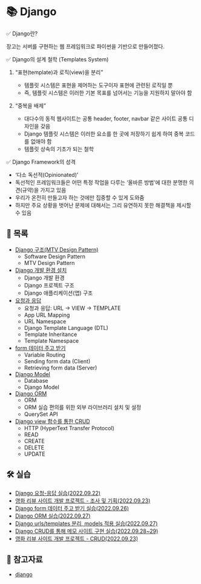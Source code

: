 # 📚 Django

✅ Django란?

장고는 서버를 구현하는 웹 프레임워크로 파이썬을 기반으로 만들어졌다. 

✅ Django의 설계 철학 (Templates System)

1. “표현(template)과 로직(view)을 분리”
   - 템플릿 시스템은 표현을 제어하는 도구이자 표현에 관련된 로직일 뿐
   - 즉, 템플릿 시스템은 이러한 기본 목표를 넘어서는 기능을 지원하지 말아야 함

2. “중복을 배제”
   - 대다수의 동적 웹사이트는 공통 header, footer, navbar 같은 사이트 공통 디자인을 갖음
   - Django 템플릿 시스템은 이러한 요소를 한 곳에 저장하기 쉽게 하여 중복 코드를 없애야 함
   - 템플릿 상속의 기초가 되는 철학

✅ Django Framework의 성격

- ‘다소 독선적(Opinionated)’
- 독선적인 프레임워크들은 어떤 특정 작업을 다루는 ‘올바른 방법’에 대한 분명한 의견(규약)을 가지고 있음
- 우리가 온전히 만들고자 하는 것에만 집중할 수 있게 도와줌
- 하지만 주요 상황을 벗어난 문제에 대해서는 그리 유연하지 못한 해결책을 제시할 수 있음



## 📃 목록

- [Django 구조(MTV Design Pattern)](https://github.com/hyejinny97/TIL/blob/master/Django/mtv.md)
  - Software Design Pattern
  - MTV Design Pattern
- [Django 개발 환경 설치](https://github.com/hyejinny97/TIL/blob/master/Django/environment.md)
  - Django 개발 환경
  - Django 프로젝트 구조
  - Django 애플리케이션(앱) 구조
- [요청과 응답](https://github.com/hyejinny97/TIL/blob/master/Django/request_response.md)
  - 요청과 응답: URL → VIEW → TEMPLATE
  - App URL Mapping
  - URL Namespace
  - Django Template Language (DTL)
  - Template Inheritance
  - Template Namespace
- [form 데이터 주고 받기](https://github.com/hyejinny97/TIL/blob/master/Django/form_data.md)
  - Variable Routing
  - Sending form data (Client)
  - Retrieving form data (Server)
- [Django Model](https://github.com/hyejinny97/TIL/blob/master/Django/model.md)
  - Database
  - Django Model
- [Django ORM](https://github.com/hyejinny97/TIL/blob/master/Django/orm.md)
  - ORM
  - ORM 실습 편의를 위한 외부 라이브러리 설치 및 설정
  - QuerySet API
- [Django view 함수를 통한 CRUD](https://github.com/hyejinny97/TIL/blob/master/Django/crud.md)
  - HTTP (HyperText Transfer Protocol)
  - READ
  - CREATE
  - DELETE
  - UPDATE




## 🛠 실습
- [Django 요청-응답 실습(2022.09.22)](https://github.com/hyejinny97/TIL/blob/master/Django/practice/practice_01)
- [영화 리뷰 사이트 개발 프로젝트 - 조사 및 기획(2022.09.23)](https://github.com/hyejinny97/TIL/blob/master/Django/practice/project_01)
- [Django form 데이터 주고 받기 실습(2022.09.26)](https://github.com/hyejinny97/TIL/blob/master/Django/practice/practice_02)
- [Django ORM 실습(2022.09.27)](https://github.com/hyejinny97/TIL/blob/master/Django/practice/practice_03)
- [Django urls/templates 분리, models 적용 실습(2022.09.27)](https://github.com/hyejinny97/TIL/blob/master/Django/practice/practice_04)
- [Django CRUD를 통해 메모 사이트 구현 실습(2022.09.28~29)](https://github.com/hyejinny97/TIL/blob/master/Django/practice/practice_05)
- [영화 리뷰 사이트 개발 프로젝트 - CRUD(2022.09.23)](https://github.com/hyejinny97/TIL/blob/master/Django/practice/project_02)



## 🔎 참고자료
- [django](https://www.djangoproject.com/)